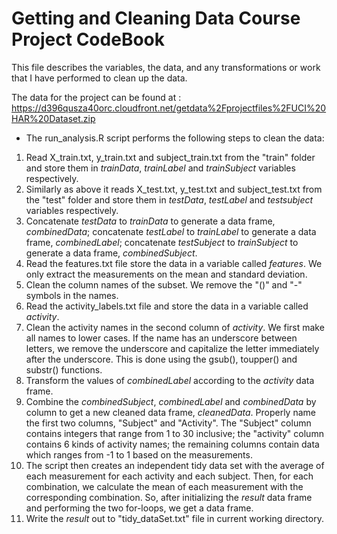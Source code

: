 Getting and Cleaning Data Course Project CodeBook
=================================================
This file describes the variables, the data, and any transformations or work that I have performed to clean up the data.  

The data for the project can be found at :  
https://d396qusza40orc.cloudfront.net/getdata%2Fprojectfiles%2FUCI%20HAR%20Dataset.zip  
* The run_analysis.R script performs the following steps to clean the data:   
 1. Read X_train.txt, y_train.txt and subject_train.txt from the "train" folder and store them in *trainData*, *trainLabel* and *trainSubject* variables respectively.       
 2. Similarly as above it reads X_test.txt, y_test.txt and subject_test.txt from the "test" folder and store them in *testData*, *testLabel* and *testsubject* variables respectively.  
 3. Concatenate *testData* to *trainData* to generate a  data frame, *combinedData*; concatenate *testLabel* to *trainLabel* to generate a  data frame, *combinedLabel*; concatenate *testSubject* to *trainSubject* to generate a  data frame, *combinedSubject*.  
 4. Read the features.txt file store the data in a variable called *features*. We only extract the measurements on the mean and standard deviation. 
 5. Clean the column names of the subset. We remove the "()" and "-" symbols in the names.
 6. Read the activity_labels.txt file and store the data in a variable called *activity*.  
 7. Clean the activity names in the second column of *activity*. We first make all names to lower cases. If the name has an underscore between letters, we remove the underscore and capitalize the letter immediately after the underscore. This is done using the gsub(), toupper()  and substr() functions.
 8. Transform the values of *combinedLabel* according to the *activity* data frame.  
 9. Combine the *combinedSubject*, *combinedLabel* and *combinedData* by column to get a new cleaned data frame, *cleanedData*. Properly name the first two columns, "Subject" and "Activity". The "Subject" column contains integers that range from 1 to 30 inclusive; the "activity" column contains 6 kinds of activity names; the remaining columns contain data which ranges from -1 to 1 based on the measurements.  
 11. The script then creates an independent tidy data set with the average of each measurement for each activity and each subject. Then, for each combination, we calculate the mean of each measurement with the corresponding combination. So, after initializing the *result* data frame and performing the two for-loops, we get a data frame.
 12. Write the *result* out to "tidy_dataSet.txt" file in current working directory. 